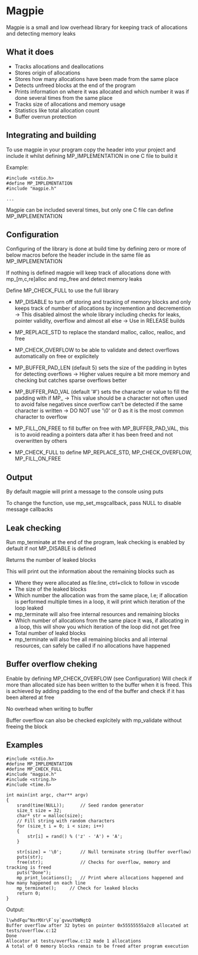 # Magpie

Magpie is a small and low overhead library for keeping track of allocations and detecting memory leaks

## What it does
* Tracks allocations and deallocations
* Stores origin of allocations
* Stores how many allocations have been made from the same place
* Detects unfreed blocks at the end of the program
* Prints information on where it was allocated and which number it was if done several times from the same place
* Tracks size of allocations and memory usage
* Statistics like total allocation count
* Buffer overrun protection

## Integrating and building
To use magpie in your program copy the header into your project and include it whilst defining MP_IMPLEMENTATION in one C file to build it

Example:
```
#include <stdio.h>
#define MP_IMPLEMENTATION
#include "magpie.h"

...
```
Magpie can be included several times, but only one C file can define MP_IMPLEMENTATION

## Configuration
Configuring of the library is done at build time by defining zero or more of below macros before the header include in the same file as MP_IMPLEMENTATION

If nothing is defined magpie will keep track of allocations done with mp_[m,c,re]alloc and mp_free and detect memory leaks

Define MP_CHECK_FULL to use the full library

* MP_DISABLE to turn off storing and tracking of memory blocks and only keeps track of number of allocations by incremention and decremention
-> This disabled almost the whole library including checks for leaks, pointer validity, overflow and almost all else
-> Use in RELEASE builds
* MP_REPLACE_STD to replace the standard malloc, calloc, realloc, and free
* MP_CHECK_OVERFLOW to be able to validate and detect overflows automatically on free or explicitely
* MP_BUFFER_PAD_LEN (default 5) sets the size of the padding in bytes for detecting overflows
-> Higher values require a bit more memory and checking but catches sparse overflows better
* MP_BUFFER_PAD_VAL (default '#') sets the character or value to fill the padding with if MP_
-> This value should be a character not often used to avoid false negatives since overflow can't be detected if the same character is written
-> DO NOT use '\0' or 0 as it is the most common character to overflow
* MP_FILL_ON_FREE to fill buffer on free with MP_BUFFER_PAD_VAL, this is to avoid reading a pointers data after it has been freed and not overwritten by others

* MP_CHECK_FULL to define MP_REPLACE_STD, MP_CHECK_OVERFLOW, MP_FILL_ON_FREE

## Output
By default magpie will print a message to the console using puts

To change the function, use mp_set_msgcallback, pass NULL to disable message callbacks

## Leak checking
Run mp_terminate at the end of the program, leak checking is enabled by default if not MP_DISABLE is defined

Returns the number of leaked blocks

This will print out the information about the remaining blocks such as

* Where they were allocated as file:line, ctrl+click to follow in vscode
* The size of the leaked blocks
* Which number the allocation was from the same place, I.e; if allocation is performed multiple times in a loop, it will print which iteration of the loop leaked
* mp_terminate will also free internal resources and remaining blocks
* Which number of allocations from the same place it was, if allocating in a loop, this will show you which iteration of the loop did not get free
* Total number of leakd blocks
* mp_terminate will also free all remaining blocks and all internal resources, can safely be called if no allocations have happened

## Buffer overflow cheking
Enable by defining MP_CHECK_OVERFLOW (see Configuration)
Will check if more than allocated size has been written to the buffer when it is freed.
This is achieved by adding padding to the end of the buffer and check if it has been altered at free

No overhead when writing to buffer

Buffer overflow can also be checked explcitely with mp_validate without freeing the block

## Examples
```
#include <stdio.h>
#define MP_IMPLEMENTATION
#define MP_CHECK_FULL
#include "magpie.h"
#include <string.h>
#include <time.h>

int main(int argc, char** argv)
{
	srand(time(NULL));    	// Seed random generator
	size_t size = 32;
	char* str = malloc(size);
	// Fill string with random characters
	for (size_t i = 0; i < size; i++)
	{
		str[i] = rand() % ('z' - 'A') + 'A';
	}

	str[size] = '\0';     	// Null terminate string (buffer overflow)
	puts(str);
	free(str);            	// Checks for overflow, memory and tracking is freed
	puts("Done");
	mp_print_locations(); 	// Print where allocations happened and how many happened on each line
	mp_terminate();		// Check for leaked blocks
	return 0;
}
```
Output:
```
l\whdFqu^NsrMXr\F`sy`gvwuYbWNgtQ
Buffer overflow after 32 bytes on pointer 0x55555555a2c0 allocated at tests/overflow.c:12
Done
Allocator at tests/overflow.c:12 made 1 allocations
A total of 0 memory blocks remain to be freed after program execution
```
